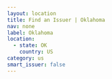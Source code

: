 ```yaml
---
layout: location
title: Find an Issuer | Oklahoma
nav: none
label: Oklahoma
location:
  - state: OK
    country: US
category: us
smart_issuer: false
---
```

